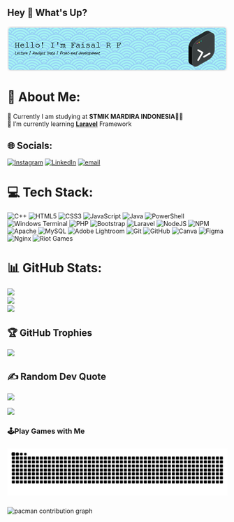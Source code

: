 ## Hey 👋 What's Up?

![DausssWeb](img/dausssweb2.jpg)

<!--
**DausssWeb/DausssWeb** is a ✨ _special_ ✨ repository because its `README.md` (this file) appears on your GitHub profile.

Here are some ideas to get you started:

- 🔭 I’m currently working on ...
- 🌱 I’m currently learning ...
- 👯 I’m looking to collaborate on ...
- 🤔 I’m looking for help with ...
- 💬 Ask me about ...
- 📫 How to reach me: ...
- 😄 Pronouns: ...
- ⚡ Fun fact: ...
-->
<!-- 
- 🔭 Currently I am studying at **STMIK MARDIRA INDONESIA**🧑‍💻  
- 🌱 I’m currently learning [**Laravel**](https://laravel.com) Framework  

##### Skills
[![My Skills](https://skillicons.dev/icons?i=html,css,js,cpp,php,laravel,mysql,vscode,figma)](https://skillicons.dev)

<img src="https://img.shields.io/badge/Microsoft_Office-D83B01?style=for-the-badge&logo=microsoft-office&logoColor=white" />
<img src="https://img.shields.io/badge/Microsoft_Word-2B579A?style=for-the-badge&logo=microsoft-word&logoColor=white" />
<img src="https://img.shields.io/badge/Microsoft_Access-A4373A?style=for-the-badge&logo=microsoft-access&logoColor=white" />
<img src="https://img.shields.io/badge/Microsoft_Excel-217346?style=for-the-badge&logo=microsoft-excel&logoColor=white" />
<img src="https://img.shields.io/badge/Microsoft_PowerPoint-B7472A?style=for-the-badge&logo=microsoft-powerpoint&logoColor=white" />


  
  ![Programmer](https://media3.giphy.com/media/v1.Y2lkPTc5MGI3NjExMjdlMThlb24xeDgwczR1dzNreGF1aTlnZjdqemVxbGs2bjk1M3JyMiZlcD12MV9pbnRlcm5hbF9naWZfYnlfaWQmY3Q9Zw/qgQUggAC3Pfv687qPC/giphy.gif)

##### Connect with Me
![https://www.instagram.com/rhmtfrdus._/](https://img.shields.io/badge/Instagram-E4405F?style=for-the-badge&logo=instagram&logoColor=white) ![https://www.linkedin.com/in/faisal-rahmat-firdaus-453959207](https://img.shields.io/badge/LinkedIn-0077B5?style=for-the-badge&logo=linkedin&logoColor=white) ![https://github.com/DausssWeb](https://img.shields.io/badge/GitHub-100000?style=for-the-badge&logo=github&logoColor=white)

##### Github Stats
![DausssWeb's GitHub stats](https://github-readme-stats.vercel.app/api?username=DausssWeb&show_icons=true&theme=gruvbox) -->

# 💫 About Me:
🔭 Currently I am studying at **STMIK MARDIRA INDONESIA**🧑‍💻  <br>🌱 I’m currently learning [**Laravel**](https://laravel.com) Framework 


## 🌐 Socials:
[![Instagram](https://img.shields.io/badge/Instagram-%23E4405F.svg?logo=Instagram&logoColor=white)](https://instagram.com/rhmtfrdus._) [![LinkedIn](https://img.shields.io/badge/LinkedIn-%230077B5.svg?logo=linkedin&logoColor=white)](https://linkedin.com/in/FaisalRahmatFirdaus) [![email](https://img.shields.io/badge/Email-D14836?logo=gmail&logoColor=white)](mailto:faisalrf2206@gmail.com) 

# 💻 Tech Stack:
![C++](https://img.shields.io/badge/c++-%2300599C.svg?style=plastic&logo=c%2B%2B&logoColor=white) ![HTML5](https://img.shields.io/badge/html5-%23E34F26.svg?style=plastic&logo=html5&logoColor=white) ![CSS3](https://img.shields.io/badge/css3-%231572B6.svg?style=plastic&logo=css3&logoColor=white) ![JavaScript](https://img.shields.io/badge/javascript-%23323330.svg?style=plastic&logo=javascript&logoColor=%23F7DF1E) ![Java](https://img.shields.io/badge/java-%23ED8B00.svg?style=plastic&logo=openjdk&logoColor=white) ![PowerShell](https://img.shields.io/badge/PowerShell-%235391FE.svg?style=plastic&logo=powershell&logoColor=white) ![Windows Terminal](https://img.shields.io/badge/Windows%20Terminal-%234D4D4D.svg?style=plastic&logo=windows-terminal&logoColor=white) ![PHP](https://img.shields.io/badge/php-%23777BB4.svg?style=plastic&logo=php&logoColor=white) ![Bootstrap](https://img.shields.io/badge/bootstrap-%238511FA.svg?style=plastic&logo=bootstrap&logoColor=white) ![Laravel](https://img.shields.io/badge/laravel-%23FF2D20.svg?style=plastic&logo=laravel&logoColor=white) ![NodeJS](https://img.shields.io/badge/node.js-6DA55F?style=plastic&logo=node.js&logoColor=white) ![NPM](https://img.shields.io/badge/NPM-%23CB3837.svg?style=plastic&logo=npm&logoColor=white) ![Apache](https://img.shields.io/badge/apache-%23D42029.svg?style=plastic&logo=apache&logoColor=white) ![MySQL](https://img.shields.io/badge/mysql-4479A1.svg?style=plastic&logo=mysql&logoColor=white) ![Adobe Lightroom](https://img.shields.io/badge/Adobe%20Lightroom-31A8FF.svg?style=plastic&logo=Adobe%20Lightroom&logoColor=white) ![Git](https://img.shields.io/badge/git-%23F05033.svg?style=plastic&logo=git&logoColor=white) ![GitHub](https://img.shields.io/badge/github-%23121011.svg?style=plastic&logo=github&logoColor=white) ![Canva](https://img.shields.io/badge/Canva-%2300C4CC.svg?style=plastic&logo=Canva&logoColor=white) ![Figma](https://img.shields.io/badge/figma-%23F24E1E.svg?style=plastic&logo=figma&logoColor=white) ![Nginx](https://img.shields.io/badge/nginx-%23009639.svg?style=plastic&logo=nginx&logoColor=white) ![Riot Games](https://img.shields.io/badge/riotgames-D32936.svg?style=plastic&logo=riotgames&logoColor=white)
# 📊 GitHub Stats:
![](https://github-readme-stats.vercel.app/api?username=DausssWeb&theme=blue_navy&hide_border=false&include_all_commits=true&count_private=false)<br/>
![](https://nirzak-streak-stats.vercel.app/?user=DausssWeb&theme=blue_navy&hide_border=false)<br/>
![](https://github-readme-stats.vercel.app/api/top-langs/?username=DausssWeb&theme=blue_navy&hide_border=false&include_all_commits=true&count_private=false&layout=compact)

## 🏆 GitHub Trophies
![](https://github-profile-trophy.vercel.app/?username=DausssWeb&theme=radical&no-frame=true&no-bg=true&margin-w=4)

## ✍️ Random Dev Quote
![](https://quotes-github-readme.vercel.app/api?type=horizontal&theme=tokyonight)

[![](https://visitcount.itsvg.in/api?id=DausssWeb&icon=0&color=0)](https://visitcount.itsvg.in)
<!-- Proudly created with GPRM ( https://gprm.itsvg.in ) -->
<h3 align="left">🕹️Play Games with Me</h3>

###

<img src="https://raw.githubusercontent.com/DausssWeb/DausssWeb/output/snake.svg" alt="Snake animation" />

###

<picture>
  <source media="(prefers-color-scheme: dark)" srcset="https://raw.githubusercontent.com/DausssWeb/DausssWeb/output/pacman-contribution-graph-dark.svg">
  <source media="(prefers-color-scheme: light)" srcset="https://raw.githubusercontent.com/DausssWeb/DausssWeb/output/pacman-contribution-graph.svg">
  <img alt="pacman contribution graph" src="https://raw.githubusercontent.com/DausssWeb/DausssWeb/output/pacman-contribution-graph.svg">
</picture>

###